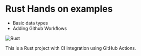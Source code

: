 # Rust Hands on examples
 - Basic data types
 - Adding Github Workflows

![Rust](https://github.com/nabulago/rust_exampl1/workflows/Rust/badge.svg)
<!-- ![GitHub release (latest by date)](https://img.shields.io/github/v/release/nabulago/rust_exampl1) -->

This is a Rust project with CI integration using GitHub Actions.